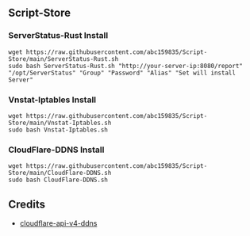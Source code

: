 ## Script-Store

### ServerStatus-Rust Install

```
wget https://raw.githubusercontent.com/abc159835/Script-Store/main/ServerStatus-Rust.sh
sudo bash ServerStatus-Rust.sh "http://your-server-ip:8080/report" "/opt/ServerStatus" "Group" "Password" "Alias" "Set will install Server"
```

### Vnstat-Iptables Install

```
wget https://raw.githubusercontent.com/abc159835/Script-Store/main/Vnstat-Iptables.sh
sudo bash Vnstat-Iptables.sh
```

### CloudFlare-DDNS Install

```
wget https://raw.githubusercontent.com/abc159835/Script-Store/main/CloudFlare-DDNS.sh
sudo bash CloudFlare-DDNS.sh
```

## Credits

 - [cloudflare-api-v4-ddns](https://github.com/aipeach/cloudflare-api-v4-ddns)